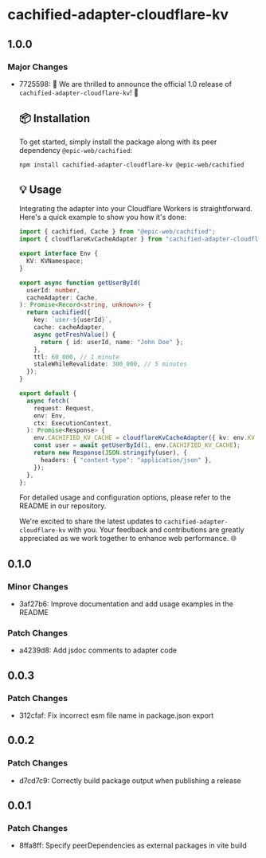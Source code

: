 # cachified-adapter-cloudflare-kv

## 1.0.0

### Major Changes

- 7725598: 🎉 We are thrilled to announce the official 1.0 release of `cachified-adapter-cloudflare-kv`! 🚀

  ## 📦 Installation

  To get started, simply install the package along with its peer dependency `@epic-web/cachified`:

  ```sh
  npm install cachified-adapter-cloudflare-kv @epic-web/cachified
  ```

  ## 💡 Usage

  Integrating the adapter into your Cloudflare Workers is straightforward. Here's a quick example to show you how it's done:

  ```ts
  import { cachified, Cache } from "@epic-web/cachified";
  import { cloudflareKvCacheAdapter } from "cachified-adapter-cloudflare-kv";

  export interface Env {
    KV: KVNamespace;
  }

  export async function getUserById(
    userId: number,
    cacheAdapter: Cache,
  ): Promise<Record<string, unknown>> {
    return cachified({
      key: `user-${userId}`,
      cache: cacheAdapter,
      async getFreshValue() {
        return { id: userId, name: "John Doe" };
      },
      ttl: 60_000, // 1 minute
      staleWhileRevalidate: 300_000, // 5 minutes
    });
  }

  export default {
    async fetch(
      request: Request,
      env: Env,
      ctx: ExecutionContext,
    ): Promise<Response> {
      env.CACHIFIED_KV_CACHE = cloudflareKvCacheAdapter({ kv: env.KV });
      const user = await getUserById(1, env.CACHIFIED_KV_CACHE);
      return new Response(JSON.stringify(user), {
        headers: { "content-type": "application/json" },
      });
    },
  };
  ```

  For detailed usage and configuration options, please refer to the README in our repository.

  We're excited to share the latest updates to `cachified-adapter-cloudflare-kv` with you. Your feedback and contributions are greatly appreciated as we work together to enhance web performance. 🌐

## 0.1.0

### Minor Changes

- 3af27b6: Improve documentation and add usage examples in the README

### Patch Changes

- a4239d8: Add jsdoc comments to adapter code

## 0.0.3

### Patch Changes

- 312cfaf: Fix incorrect esm file name in package.json export

## 0.0.2

### Patch Changes

- d7cd7c9: Correctly build package output when publishing a release

## 0.0.1

### Patch Changes

- 8ffa8ff: Specify peerDependencies as external packages in vite build
